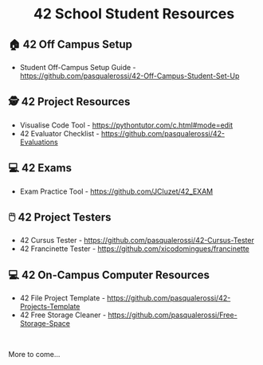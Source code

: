 <div align="center">

# 42 School Student Resources

</div>

## :house: 42 Off Campus Setup
- Student Off-Campus Setup Guide - https://github.com/pasqualerossi/42-Off-Campus-Student-Set-Up

## 🕵️ 42 Project Resources

- Visualise Code Tool - https://pythontutor.com/c.html#mode=edit
- 42 Evaluator Checklist - https://github.com/pasqualerossi/42-Evaluations

## 💻 42 Exams

- Exam Practice Tool - https://github.com/JCluzet/42_EXAM

## 🖱️ 42 Project Testers

- 42 Cursus Tester - https://github.com/pasqualerossi/42-Cursus-Tester
- 42 Francinette Tester - https://github.com/xicodomingues/francinette

## 💻 42 On-Campus Computer Resources

- 42 File Project Template - https://github.com/pasqualerossi/42-Projects-Template
- 42 Free Storage Cleaner - https://github.com/pasqualerossi/Free-Storage-Space

<br>

More to come...
